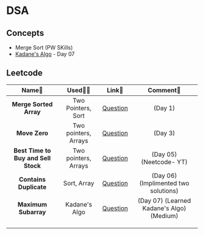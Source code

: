 # DSA

## Concepts
- Merge Sort (PW SKills)
- [Kadane's Algo](https://www.youtube.com/watch?si=JLxrD4JBGJOcV5L_&v=HCL4_bOd3-4&feature=youtu.be) - Day 07

## Leetcode
| **Name🧠** | **Used👨‍💻** | **Link🔗** | **Comment💬** |
|:----------:|:---------------------:|:----------:|:-------------:|
|  **Merge Sorted Array**          |   Two Pointers, Sort                    |   [Question](https://leetcode.com/problems/merge-sorted-array/)         | (Day 1)          |
| **Move Zero**           | Two pointers, Arrays                      | [Question](https://leetcode.com/problems/move-zeroes)           |  (Day 3)               |
|**Best Time to Buy and Sell Stock**            |Two pointers, Arrays                       |[Question](https://leetcode.com/problems/best-time-to-buy-and-sell-stock/description/)            | (Day 05) (Neetcode- YT)             |
|**Contains Duplicate**            |Sort, Array                       |[Question](https://leetcode.com/problems/contains-duplicate/description/)            | (Day 06) (Implimented two solutions)              |
|**Maximum Subarray**            | Kadane's Algo                      |[Question](https://leetcode.com/problems/maximum-subarray/description/)            |(Day 07) (Learned Kadane's Algo) (Medium)               |
|            |                       |            |               |
|            |                       |            |               |
|            |                       |            |               |